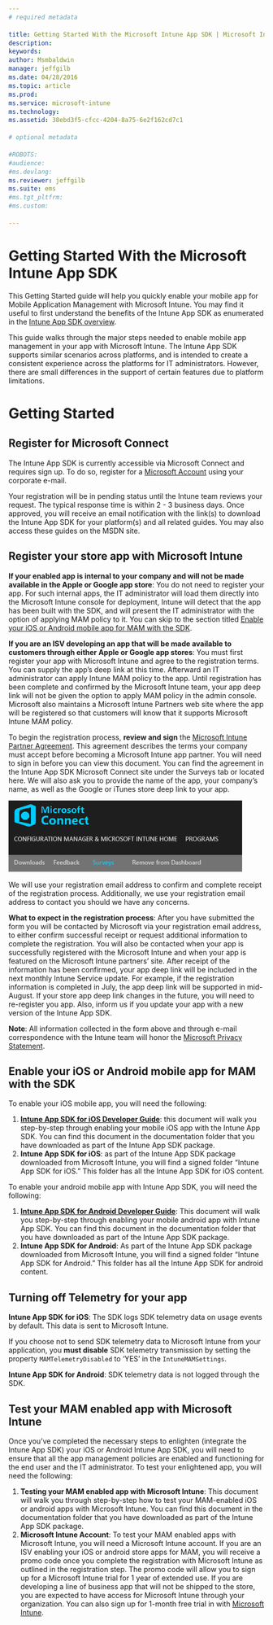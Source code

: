 ```yaml
---
# required metadata

title: Getting Started With the Microsoft Intune App SDK | Microsoft Intune
description:
keywords:
author: Msmbaldwin
manager: jeffgilb
ms.date: 04/28/2016
ms.topic: article
ms.prod:
ms.service: microsoft-intune
ms.technology:
ms.assetid: 38ebd3f5-cfcc-4204-8a75-6e2f162cd7c1

# optional metadata

#ROBOTS:
#audience:
#ms.devlang:
ms.reviewer: jeffgilb
ms.suite: ems
#ms.tgt_pltfrm:
#ms.custom:

---
```


# Getting Started With the Microsoft Intune App SDK

This Getting Started guide will help you quickly enable your mobile app for Mobile Application Management with Microsoft Intune. You may find it useful to first understand the benefits of the Intune App SDK as enumerated in the [Intune App SDK overview](intune-app-sdk.md).

This guide walks through the major steps needed to enable mobile app management in your app with Microsoft Intune. The Intune App SDK supports similar scenarios across platforms, and is intended to create a consistent experience across the platforms for IT administrators. However, there are small differences in the support of certain features due to platform limitations.

# Getting Started

## Register for Microsoft Connect

The Intune App SDK is currently accessible via Microsoft Connect and requires sign up. To do so, register for a [Microsoft Account](https://connect.microsoft.com/ConfigurationManagervnext/InvitationUse.aspx?ProgramID=8967&InvitationID=8967-YJYJ-8G6X) using your corporate e-mail.

Your registration will be in pending status until the Intune team reviews your request. The typical response time is within 2 - 3 business days. Once approved, you will receive an email notification with the link(s) to download the Intune App SDK for your platform(s) and all related guides. You may also access these guides on the MSDN site.

## Register your store app with Microsoft Intune

**If your enabled app is internal to your company and will not be made available in the Apple or Google app store**: You do not need to register your app. For such internal apps, the IT administrator will load them directly into the Microsoft Intune console for deployment, Intune will detect that the app has been built with the SDK, and will present the IT administrator with the option of applying MAM policy to it. You can skip to the section titled [Enable your iOS or Android mobile app for MAM with the SDK](#enable-your-ios-or-android-mobile-app-for-mam-with-the-sdk).

**If you are an ISV developing an app that will be made available to customers through either Apple or Google app stores**: You must first register your app with Microsoft Intune and agree to the registration terms. You can supply the app’s deep link at this time. Afterward an IT administrator can apply Intune MAM policy to the app. Until registration has been complete and confirmed by the Microsoft Intune team, your app deep link will not be given the option to apply MAM policy in the admin console. Microsoft also maintains a Microsoft Intune Partners web site where the app will be registered so that customers will know that it supports Microsoft Intune MAM policy.

To begin the registration process, **review and sign** the [Microsoft Intune Partner Agreement](https://connect.microsoft.com/ConfigurationManagervnext/Survey/Survey.aspx?SurveyID=17806). This agreement describes the terms your company must accept before becoming a Microsoft Intune app partner. You will need to sign in before you can view this document. You can find the agreement in the Intune App SDK Microsoft Connect site under the Surveys tab or located here. We will also ask you to provide the name of the app, your company’s name, as well as the Google or iTunes store deep link to your app.

![Microsoft Connect](../media/microsoft-connect.png)

We will use your registration email address to confirm and complete receipt of the registration process. Additionally, we use your registration email address to contact you should we have any concerns.

**What to expect in the registration process**: After you have submitted the form you will be contacted by Microsoft via your registration email address, to either confirm successful receipt or request additional information to complete the registration. You will also be contacted when your app is successfully registered with the Microsoft Intune and when your app is featured on the Microsoft Intune partners’ site. After receipt of the information has been confirmed, your app deep link will be included in the next monthly Intune Service update. For example, if the registration information is completed in July, the app deep link will be supported in mid-August. If your store app deep link changes in the future, you will need to re-register you app. Also, inform us if you update your app with a new version of the Intune App SDK.

**Note**: All information collected in the form above and through e-mail correspondence with the Intune team will honor the [Microsoft Privacy Statement](https://www.microsoft.com/en-us/privacystatement/default.aspx).

## Enable your iOS or Android mobile app for MAM with the SDK

To enable your iOS mobile app, you will need the following:

1. **[Intune App SDK for iOS Developer Guide](intune-app-sdk-ios.md)**: this document will walk you step-by-step through enabling your mobile iOS app with the Intune App SDK. You can find this document in the documentation folder that you have downloaded as part of the Intune App SDK package.
2. **Intune App SDK for iOS**: as part of the Intune App SDK package downloaded from Microsoft Intune, you will find a signed folder “Intune App SDK for iOS.” This folder has all the Intune App SDK for iOS content.

To enable your android mobile app with Intune App SDK, you will need the following:

1. **[Intune App SDK for Android Developer Guide](intune-app-sdk-android.md)**: This document will walk you step-by-step through enabling your mobile android app with Intune App SDK. You can find this document in the documentation folder that you have downloaded as part of the Intune App SDK package.
2. **Intune App SDK for Android**: As part of the Intune App SDK package downloaded from Microsoft Intune, you will find a signed folder “Intune App SDK for Android.” This folder has all the Intune App SDK for android content.

## Turning off Telemetry for your app

**Intune App SDK for iOS**: The SDK logs SDK telemetry data on usage events by default. This data is sent to Microsoft Intune.

If you choose not to send SDK telemetry data to Microsoft Intune from your application, you **must disable** SDK telemetry transmission by setting the property `MAMTelemetryDisabled` to ‘YES’ in the `IntuneMAMSettings`.

**Intune App SDK for Android**: SDK telemetry data is not logged through the SDK.

## Test your MAM enabled app with Microsoft Intune

Once you’ve completed the necessary steps to enlighten (integrate the Intune App SDK) your iOS or Android Intune App SDK, you will need to ensure that all the app management policies are enabled and functioning for the end user and the IT administrator. To test your enlightened app, you will need the following:

1. **Testing your MAM enabled app with Microsoft Intune**: This document will walk you through step-by-step how to test your MAM-enabled iOS or android apps with Microsoft Intune. You can find this document in the documentation folder that you have downloaded as part of the Intune App SDK package.
2. **Microsoft Intune Account**: To test your MAM enabled apps with Microsoft Intune, you will need a Microsoft Intune account. If you are an ISV enabling your iOS or android store apps for MAM, you will receive a promo code once you complete the registration with Microsoft Intune as outlined in the registration step. The promo code will allow you to sign up for a Microsoft Intune trial for 1 year of extended use. If you are developing a line of business app that will not be shipped to the store, you are expected to have access for Microsoft Intune through your organization. You can also sign up for 1-month free trial in with [Microsoft Intune](https://portal.office.com/Signup/Signup.aspx?OfferId=40BE278A-DFD1-470a-9EF7-9F2596EA7FF9&dl=INTUNE_A&ali=1#0).

